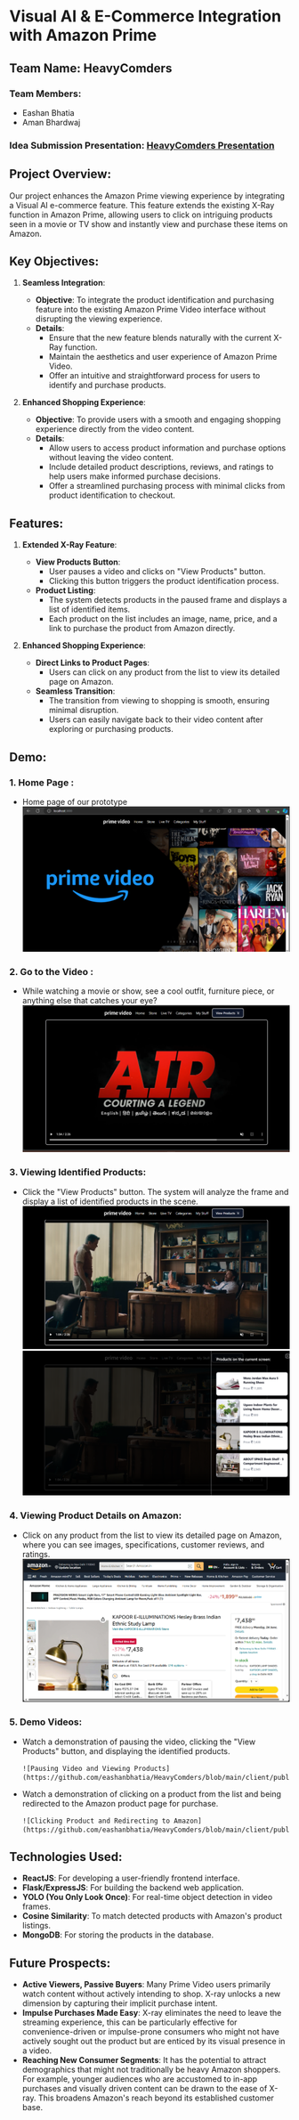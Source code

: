 # Visual AI & E-Commerce Integration with Amazon Prime

## Team Name: HeavyComders
### Team Members:
- Eashan Bhatia
- Aman Bhardwaj

### Idea Submission Presentation: [HeavyComders Presentation](https://drive.google.com/file/d/1CSnzxC1jnVE1mqxHUcMpwTZ83e2NjVmb/view?usp=sharing)

## Project Overview:
Our project enhances the Amazon Prime viewing experience by integrating a Visual AI e-commerce feature. This feature extends the existing X-Ray function in Amazon Prime, allowing users to click on intriguing products seen in a movie or TV show and instantly view and purchase these items on Amazon.



## Key Objectives:
1. **Seamless Integration**:
   - **Objective**: To integrate the product identification and purchasing feature into the existing Amazon Prime Video interface without disrupting the viewing experience.
   - **Details**:
     - Ensure that the new feature blends naturally with the current X-Ray function.
     - Maintain the aesthetics and user experience of Amazon Prime Video.
     - Offer an intuitive and straightforward process for users to identify and purchase products.

2. **Enhanced Shopping Experience**:
   - **Objective**: To provide users with a smooth and engaging shopping experience directly from the video content.
   - **Details**:
     - Allow users to access product information and purchase options without leaving the video content.
     - Include detailed product descriptions, reviews, and ratings to help users make informed purchase decisions.
     - Offer a streamlined purchasing process with minimal clicks from product identification to checkout.

## Features:
1. **Extended X-Ray Feature**:
   - **View Products Button**:
     - User pauses a video and clicks on "View Products" button.
     - Clicking this button triggers the product identification process.
   - **Product Listing**:
     - The system detects products in the paused frame and displays a list of identified items.
     - Each product on the list includes an image, name, price, and a link to purchase the product from Amazon directly.

2. **Enhanced Shopping Experience**:
   - **Direct Links to Product Pages**:
     - Users can click on any product from the list to view its detailed page on Amazon.
   - **Seamless Transition**:
     - The transition from viewing to shopping is smooth, ensuring minimal disruption.
     - Users can easily navigate back to their video content after exploring or purchasing products.


## Demo:

### 1. Home Page :
- Home page of our prototype
 ![Example Home Page Video](./client/public/images/image.png)

### 2. Go to the Video :
- While watching a movie or show, see a cool outfit, furniture piece, or anything else that catches your eye?
 ![Video Screen with "View Products" Button](./client/public/images/video.png)

### 3. Viewing Identified Products:
- Click the "View Products" button. The system will analyze the frame and display a list of identified products in the scene.
 ![Frame for Product Identification](./client/public/images/frame.png)
 ![List of Identified Products](./client/public/images/products.png)

### 4. Viewing Product Details on Amazon:
- Click on any product from the list to view its detailed page on Amazon, where you can see images, specifications, customer reviews, and ratings.
 ![Product Page on Amazon](./client/public/images/amazon.png)

### 5. Demo Videos:
- Watch a demonstration of pausing the video, clicking the "View Products" button, and displaying the identified products.
  
      ![Pausing Video and Viewing Products](https://github.com/eashanbhatia/HeavyComders/blob/main/client/public/videos/first.gif)
- Watch a demonstration of clicking on a product from the list and being redirected to the Amazon product page for purchase.
  
      ![Clicking Product and Redirecting to Amazon](https://github.com/eashanbhatia/HeavyComders/blob/main/client/public/videos/second.gif)


## Technologies Used:
- **ReactJS**: For developing a user-friendly frontend interface.
- **Flask/ExpressJS**: For building the backend web application.
- **YOLO (You Only Look Once)**: For real-time object detection in video frames.
- **Cosine Similarity**: To match detected products with Amazon's product listings.
- **MongoDB**: For storing the products in the database.

## Future Prospects:
- **Active Viewers, Passive Buyers**: Many Prime Video users primarily watch content without actively intending to shop. X-ray unlocks a new dimension by capturing their implicit purchase intent.
- **Impulse Purchases Made Easy**: X-ray eliminates the need to leave the streaming experience, this can be particularly effective for convenience-driven or impulse-prone consumers who might not have actively sought out the product but are enticed by its visual presence in a video.
- **Reaching New Consumer Segments**: It has the potential to attract demographics that might not traditionally be heavy Amazon shoppers. For example, younger audiences who are accustomed to in-app purchases and visually driven content can be drawn to the ease of X-ray. This broadens Amazon's reach beyond its established customer base.

